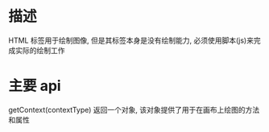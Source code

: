 # 描述

HTML <canvas> 标签用于绘制图像, 但是其标签本身是没有绘制能力, 必须使用脚本(js)来完成实际的绘制工作

# 主要 api

getContext(contextType) 返回一个对象, 该对象提供了用于在画布上绘图的方法和属性
